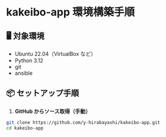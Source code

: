 # kakeibo-app 環境構築手順

## 🖥 対象環境

- Ubuntu 22.04（VirtualBox など）
- Python 3.12
- git
- ansible

## 📦 セットアップ手順

1. **GitHub からソース取得（手動）**

```bash
git clone https://github.com/y-hirabayashi/kakeibo-app.git
cd kakeibo-app
